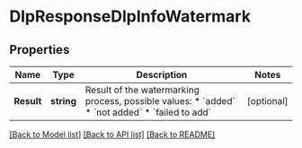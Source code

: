 # DlpResponseDlpInfoWatermark

## Properties

Name | Type | Description | Notes
------------ | ------------- | ------------- | -------------
**Result** | **string** | Result of the watermarking process, possible values: * &#x60;added&#x60; * &#x60;not added&#x60; * &#x60;failed to add&#x60;  | [optional] 

[[Back to Model list]](../README.md#documentation-for-models) [[Back to API list]](../README.md#documentation-for-api-endpoints) [[Back to README]](../README.md)


